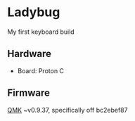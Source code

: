 # Ladybug

My first keyboard build

## Hardware

- Board: Proton C

## Firmware

[QMK](https://docs.qmk.fm/#/) ~v0.9.37, specifically off bc2ebef87

